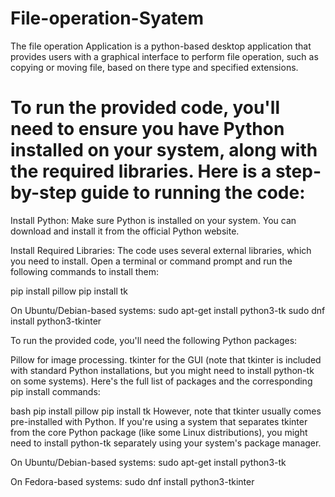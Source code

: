 # File-operation-Syatem
 The file operation Application is a python-based desktop application that  provides users with a graphical interface to perform file operation, such as  copying or moving file, based on there type and specified extensions. 


# To run the provided code, you'll need to ensure you have Python installed on your system, along with the required libraries. Here is a step-by-step guide to running the code:

Install Python:
Make sure Python is installed on your system. You can download and install it from the official Python website.

Install Required Libraries:
The code uses several external libraries, which you need to install. Open a terminal or command prompt and run the following commands to install them:

pip install pillow
pip install tk

On Ubuntu/Debian-based systems:
sudo apt-get install python3-tk
sudo dnf install python3-tkinter



To run the provided code, you'll need the following Python packages:

Pillow for image processing.
tkinter for the GUI (note that tkinter is included with standard Python installations, but you might need to install python-tk on some systems).
Here's the full list of packages and the corresponding pip install commands:

bash
pip install pillow
pip install tk
However, note that tkinter usually comes pre-installed with Python. If you're using a system that separates tkinter from the core Python package (like some Linux distributions), you might need to install python-tk separately using your system's package manager.

On Ubuntu/Debian-based systems:
sudo apt-get install python3-tk


On Fedora-based systems:
sudo dnf install python3-tkinter
